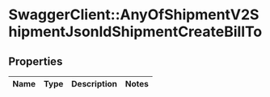 # SwaggerClient::AnyOfShipmentV2ShipmentJsonldShipmentCreateBillTo

## Properties
Name | Type | Description | Notes
------------ | ------------- | ------------- | -------------

